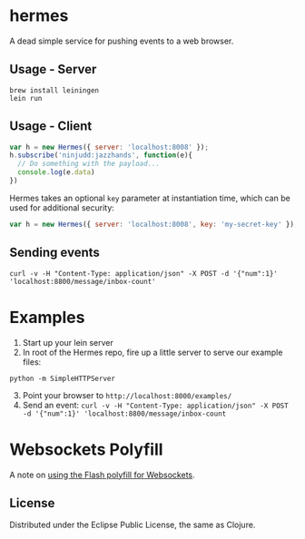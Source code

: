 # hermes

A dead simple service for pushing events to a web browser.

## Usage - Server

    brew install leiningen
    lein run

## Usage - Client

```javascript
var h = new Hermes({ server: 'localhost:8008' });
h.subscribe('ninjudd:jazzhands', function(e){
  // Do something with the payload...
  console.log(e.data)
})
```

Hermes takes an optional `key` parameter at instantiation time, which can be used for additional security:
```javascript
var h = new Hermes({ server: 'localhost:8008', key: 'my-secret-key' });
```


## Sending events

    curl -v -H "Content-Type: application/json" -X POST -d '{"num":1}' 'localhost:8800/message/inbox-count'

# Examples

1. Start up your lein server 
2. In root of the Hermes repo, fire up a little server to serve our example files:

```shell
python -m SimpleHTTPServer
```

3. Point your browser to `http://localhost:8000/examples/`
4. Send an event: `curl -v -H "Content-Type: application/json" -X POST -d '{"num":1}' 'localhost:8800/message/inbox-count`

# Websockets Polyfill
A note on [using the Flash polyfill for Websockets](https://github.com/flatland/hermes/wiki/Websocket-Polyfill). 

## License

Distributed under the Eclipse Public License, the same as Clojure.
